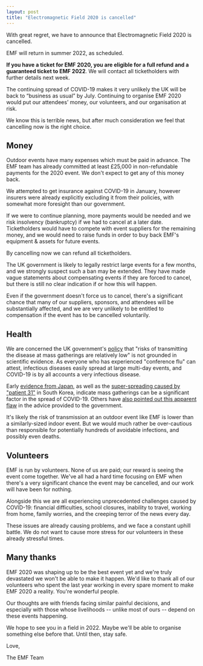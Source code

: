 ```yaml
---
layout: post
title: "Electromagnetic Field 2020 is cancelled"
---
```

With great regret, we have to announce that Electromagnetic Field 2020 is cancelled.

EMF will return in summer 2022, as scheduled.

**If you have a ticket for EMF 2020, you are eligible for a full refund and a guaranteed ticket to EMF 2022**. We will contact all ticketholders with further details next week.

The continuing spread of COVID-19 makes it very unlikely the UK will be back to “business as usual” by July. Continuing to organise EMF 2020 would put our attendees’ money, our volunteers, and our organisation at risk.

We know this is terrible news, but after much consideration we feel that cancelling now is the right choice.

## Money

Outdoor events have many expenses which must be paid in advance. The EMF team has already committed at least £25,000 in non-refundable payments for the 2020 event. We don't expect to get any of this money back.

We attempted to get insurance against COVID-19 in January, however insurers were already explicitly excluding it from their policies, with somewhat more foresight than our government.

If we were to continue planning, more payments would be needed and we risk insolvency (bankruptcy) if we had to cancel at a later date. Ticketholders would have to compete with event suppliers for the remaining money, and we would need to raise funds in order to buy back EMF's equipment & assets for future events.

By cancelling now we can refund all ticketholders.

The UK government is likely to legally restrict large events for a few months, and we strongly suspect such a ban may be extended. They have made vague statements about compensating events if they are forced to cancel, but there is still no clear indication if or how this will happen.

Even if the government doesn't force us to cancel, there's a significant chance that many of our suppliers, sponsors, and attendees will be substantially affected, and we are very unlikely to be entitled to compensation if the event has to be cancelled voluntarily.

## Health

We are concerned the UK government's [policy](https://www.gov.uk/guidance/covid-19-guidance-for-mass-gatherings) that "risks of transmitting the disease at mass gatherings are relatively low" is not grounded in scientific evidence. As everyone who has experienced "conference flu" can attest, infectious diseases easily spread at large multi-day events, and COVID-19 is by all accounts a very infectious disease.

Early [evidence from Japan](https://www.medrxiv.org/content/10.1101/2020.03.12.20035220v1), as well as the [super-spreading caused by "patient 31"](https://graphics.reuters.com/CHINA-HEALTH-SOUTHKOREA-CLUSTERS/0100B5G33SB/index.html) in South Korea, indicate mass gatherings can be a significant factor in the spread of COVID-19. Others have [also pointed out this apparent flaw](https://necsi.edu/review-of-ferguson-et-al-impact-of-non-pharmaceutical-interventions) in the advice provided to the government.

It's likely the risk of transmission at an outdoor event like EMF is lower than a similarly-sized indoor event. But we would much rather be over-cautious than responsible for potentially hundreds of avoidable infections, and possibly even deaths.

## Volunteers

EMF is run by volunteers. None of us are paid; our reward is seeing the event come together. We've all had a hard time focusing on EMF when there's a very significant chance the event may be cancelled, and our work will have been for nothing.

Alongside this we are all experiencing unprecedented challenges caused by COVID-19: financial difficulties, school closures, inability to travel, working from home, family worries, and the creeping terror of the news every day.

These issues are already causing problems, and we face a constant uphill battle. We do not want to cause more stress for our volunteers in these already stressful times.

## Many thanks

EMF 2020 was shaping up to be the best event yet and we're truly devastated we won't be able to make it happen. We'd like to thank all of our volunteers who spent the last year working in every spare moment to make EMF 2020 a reality. You're wonderful people.

Our thoughts are with friends facing similar painful decisions, and especially with those whose livelihoods -- unlike most of ours -- depend on these events happening.

We hope to see you in a field in 2022. Maybe we'll be able to organise something else before that. Until then, stay safe.

Love,

The EMF Team
